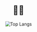<div align=center><h1>👋🏻</h1></div>

<div align=center>

![Top Langs](https://github-readme-stats.vercel.app/api/top-langs/?username=derek0k&layout=compact&)
